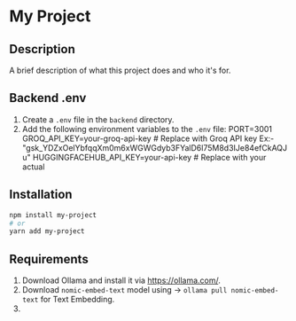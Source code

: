 # My Project

## Description

A brief description of what this project does and who it's for.

## Backend .env
1. Create a `.env` file in the `backend` directory.
2. Add the following environment variables to the `.env` file:
PORT=3001
GROQ_API_KEY=your-groq-api-key # Replace with Groq API key Ex:- "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"
HUGGINGFACEHUB_API_KEY=your-api-key # Replace with your actual

## Installation

```bash
npm install my-project
# or
yarn add my-project
```

## Requirements

1. Download Ollama and install it via https://ollama.com/.
2. Download `nomic-embed-text` model using -> `ollama pull nomic-embed-text` for Text Embedding.
3. 